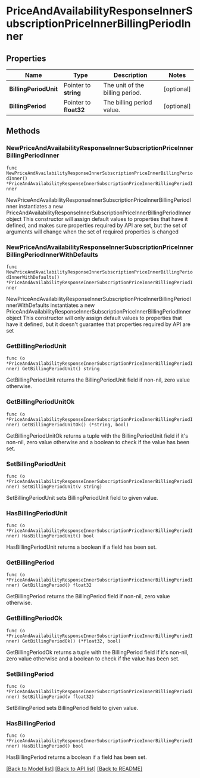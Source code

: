 # PriceAndAvailabilityResponseInnerSubscriptionPriceInnerBillingPeriodInner

## Properties

Name | Type | Description | Notes
------------ | ------------- | ------------- | -------------
**BillingPeriodUnit** | Pointer to **string** | The unit of the billing period. | [optional] 
**BillingPeriod** | Pointer to **float32** | The billing period value. | [optional] 

## Methods

### NewPriceAndAvailabilityResponseInnerSubscriptionPriceInnerBillingPeriodInner

`func NewPriceAndAvailabilityResponseInnerSubscriptionPriceInnerBillingPeriodInner() *PriceAndAvailabilityResponseInnerSubscriptionPriceInnerBillingPeriodInner`

NewPriceAndAvailabilityResponseInnerSubscriptionPriceInnerBillingPeriodInner instantiates a new PriceAndAvailabilityResponseInnerSubscriptionPriceInnerBillingPeriodInner object
This constructor will assign default values to properties that have it defined,
and makes sure properties required by API are set, but the set of arguments
will change when the set of required properties is changed

### NewPriceAndAvailabilityResponseInnerSubscriptionPriceInnerBillingPeriodInnerWithDefaults

`func NewPriceAndAvailabilityResponseInnerSubscriptionPriceInnerBillingPeriodInnerWithDefaults() *PriceAndAvailabilityResponseInnerSubscriptionPriceInnerBillingPeriodInner`

NewPriceAndAvailabilityResponseInnerSubscriptionPriceInnerBillingPeriodInnerWithDefaults instantiates a new PriceAndAvailabilityResponseInnerSubscriptionPriceInnerBillingPeriodInner object
This constructor will only assign default values to properties that have it defined,
but it doesn't guarantee that properties required by API are set

### GetBillingPeriodUnit

`func (o *PriceAndAvailabilityResponseInnerSubscriptionPriceInnerBillingPeriodInner) GetBillingPeriodUnit() string`

GetBillingPeriodUnit returns the BillingPeriodUnit field if non-nil, zero value otherwise.

### GetBillingPeriodUnitOk

`func (o *PriceAndAvailabilityResponseInnerSubscriptionPriceInnerBillingPeriodInner) GetBillingPeriodUnitOk() (*string, bool)`

GetBillingPeriodUnitOk returns a tuple with the BillingPeriodUnit field if it's non-nil, zero value otherwise
and a boolean to check if the value has been set.

### SetBillingPeriodUnit

`func (o *PriceAndAvailabilityResponseInnerSubscriptionPriceInnerBillingPeriodInner) SetBillingPeriodUnit(v string)`

SetBillingPeriodUnit sets BillingPeriodUnit field to given value.

### HasBillingPeriodUnit

`func (o *PriceAndAvailabilityResponseInnerSubscriptionPriceInnerBillingPeriodInner) HasBillingPeriodUnit() bool`

HasBillingPeriodUnit returns a boolean if a field has been set.

### GetBillingPeriod

`func (o *PriceAndAvailabilityResponseInnerSubscriptionPriceInnerBillingPeriodInner) GetBillingPeriod() float32`

GetBillingPeriod returns the BillingPeriod field if non-nil, zero value otherwise.

### GetBillingPeriodOk

`func (o *PriceAndAvailabilityResponseInnerSubscriptionPriceInnerBillingPeriodInner) GetBillingPeriodOk() (*float32, bool)`

GetBillingPeriodOk returns a tuple with the BillingPeriod field if it's non-nil, zero value otherwise
and a boolean to check if the value has been set.

### SetBillingPeriod

`func (o *PriceAndAvailabilityResponseInnerSubscriptionPriceInnerBillingPeriodInner) SetBillingPeriod(v float32)`

SetBillingPeriod sets BillingPeriod field to given value.

### HasBillingPeriod

`func (o *PriceAndAvailabilityResponseInnerSubscriptionPriceInnerBillingPeriodInner) HasBillingPeriod() bool`

HasBillingPeriod returns a boolean if a field has been set.


[[Back to Model list]](../README.md#documentation-for-models) [[Back to API list]](../README.md#documentation-for-api-endpoints) [[Back to README]](../README.md)


